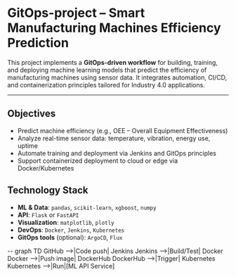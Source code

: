 # GitOps-project – Smart Manufacturing Machines Efficiency Prediction

This project implements a **GitOps-driven workflow** for building, training, and deploying machine learning models that predict the efficiency of manufacturing machines using sensor data. It integrates automation, CI/CD, and containerization principles tailored for Industry 4.0 applications.

---

## Objectives

- Predict machine efficiency (e.g., OEE – Overall Equipment Effectiveness)
- Analyze real-time sensor data: temperature, vibration, energy use, uptime
- Automate training and deployment via Jenkins and GitOps principles
- Support containerized deployment to cloud or edge via Docker/Kubernetes

## Technology Stack

- **ML & Data**: `pandas`, `scikit-learn`, `xgboost`, `numpy`
- **API**: `Flask` or `FastAPI`
- **Visualization**: `matplotlib`, `plotly`
- **DevOps**: `Docker`, `Jenkins`, `Kubernetes`
- **GitOps tools** (optional): `ArgoCD`, `Flux`

--
graph TD
  GitHub -->|Code push| Jenkins
  Jenkins -->|Build/Test| Docker
  Docker -->|Push image| DockerHub
  DockerHub -->|Trigger| Kubernetes
  Kubernetes -->|Run|[ML API Service]
